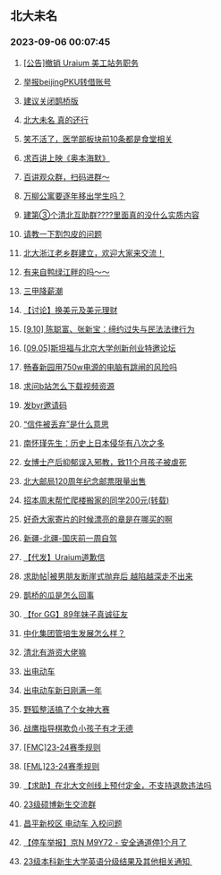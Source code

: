 ## 北大未名 
### 2023-09-06 00:07:45

1. [[公告]撤销 Uraium 美工站务职务](https://bbs.pku.edu.cn/v2/post-read.php?bid=368&threadid=18634580)

2. [举报beijingPKU转借账号](https://bbs.pku.edu.cn/v2/post-read.php?bid=1&threadid=18540576)

3. [建议关闭鹊桥版](https://bbs.pku.edu.cn/v2/post-read.php?bid=1&threadid=18635952)

4. [北大未名 真的还行](https://bbs.pku.edu.cn/v2/post-read.php?bid=162&threadid=18623534)

5. [笑不活了，医学部板块前10条都是食堂相关](https://bbs.pku.edu.cn/v2/post-read.php?bid=138&threadid=18631970)

6. [求百讲上映《奥本海默》](https://bbs.pku.edu.cn/v2/post-read.php?bid=222&threadid=18631202)

7. [百讲观众群，扫码进群～](https://bbs.pku.edu.cn/v2/post-read.php?bid=222&threadid=18537248)

8. [万柳公寓要逐年移出学生吗？](https://bbs.pku.edu.cn/v2/post-read.php?bid=315&threadid=18630653)

9. [建第③个清北互助群????里面真的没什么实质内容](https://bbs.pku.edu.cn/v2/post-read.php?bid=104&threadid=18573712)

10. [请教一下割包皮的问题](https://bbs.pku.edu.cn/v2/post-read.php?bid=104&threadid=18630547)

11. [北大浙江老乡群建立，欢迎大家来交流！](https://bbs.pku.edu.cn/v2/post-read.php?bid=457&threadid=18623949)

12. [有来自鸭绿江畔的吗～～](https://bbs.pku.edu.cn/v2/post-read.php?bid=461&threadid=16367924)

13. [三甲降薪潮](https://bbs.pku.edu.cn/v2/post-read.php?bid=244&threadid=18634601)

14. [【讨论】换美元及美元理财](https://bbs.pku.edu.cn/v2/post-read.php?bid=249&threadid=18630436)

15. [[9.10] 陈聪富、张新宝：缔约过失与民法法律行为](https://bbs.pku.edu.cn/v2/post-read.php?bid=342&threadid=18634335)

16. [[09.05]斯坦福与北京大学创新创业特邀论坛](https://bbs.pku.edu.cn/v2/post-read.php?bid=342&threadid=18629454)

17. [畅春新园用750w电源的电脑有跳闸的风险吗](https://bbs.pku.edu.cn/v2/post-read.php?bid=1361&threadid=18634292)

18. [求问b站怎么下载视频资源](https://bbs.pku.edu.cn/v2/post-read.php?bid=35&threadid=18631106)

19. [发byr邀请码](https://bbs.pku.edu.cn/v2/post-read.php?bid=209&threadid=18564659)

20. [“信件被丢弃”是什么意思](https://bbs.pku.edu.cn/v2/post-read.php?bid=35&threadid=18635977)

21. [南怀瑾先生：历史上日本侵华有八次之多](https://bbs.pku.edu.cn/v2/post-read.php?bid=10&threadid=18631204)

22. [女博士产后抑郁误入邪教，致11个月孩子被虐死](https://bbs.pku.edu.cn/v2/post-read.php?bid=10&threadid=18630800)

23. [北大邮局120周年纪念邮票限量出售](https://bbs.pku.edu.cn/v2/post-read.php?bid=1367&threadid=18631544)

24. [招本周末帮忙爬楼搬家的同学200元(转载)](https://bbs.pku.edu.cn/v2/post-read.php?bid=72&threadid=18631999)

25. [好奇大家寄片的时候漂亮的章是在哪买的啊](https://bbs.pku.edu.cn/v2/post-read.php?bid=1367&threadid=18634287)

26. [新疆-北疆-国庆前一周自驾](https://bbs.pku.edu.cn/v2/post-read.php?bid=94&threadid=18631731)

27. [【代发】Uraium道歉信](https://bbs.pku.edu.cn/v2/post-read.php?bid=167&threadid=18634678)

28. [求助帖|被男朋友断崖式抛弃后 越陷越深走不出来](https://bbs.pku.edu.cn/v2/post-read.php?bid=414&threadid=18632415)

29. [鹊桥的瓜是怎么回事](https://bbs.pku.edu.cn/v2/post-read.php?bid=414&threadid=18634578)

30. [【for GG】89年妹子真诚征友](https://bbs.pku.edu.cn/v2/post-read.php?bid=167&threadid=18632001)

31. [中化集团管培生发展怎么样？](https://bbs.pku.edu.cn/v2/post-read.php?bid=99&threadid=18633464)

32. [清北有游资大佬嘛](https://bbs.pku.edu.cn/v2/post-read.php?bid=99&threadid=18630847)

33. [出电动车](https://bbs.pku.edu.cn/v2/post-read.php?bid=71&threadid=18633021)

34. [出电动车新日刚满一年](https://bbs.pku.edu.cn/v2/post-read.php?bid=71&threadid=18632156)

35. [野狐整活搞了个女神大赛](https://bbs.pku.edu.cn/v2/post-read.php?bid=643&threadid=18634437)

36. [战鹰指导棋欺负小孩子有才无德](https://bbs.pku.edu.cn/v2/post-read.php?bid=643&threadid=18631942)

37. [[FMC]23-24赛季规则](https://bbs.pku.edu.cn/v2/post-read.php?bid=519&threadid=18635951)

38. [[FML]23-24赛季规则](https://bbs.pku.edu.cn/v2/post-read.php?bid=519&threadid=18635947)

39. [【求助】在北大文创线上预付定金，不支持退款违法吗](https://bbs.pku.edu.cn/v2/post-read.php?bid=301&threadid=18628768)

40. [23级硕博新生交流群](https://bbs.pku.edu.cn/v2/post-read.php?bid=933&threadid=18597109)

41. [昌平新校区 电动车 入校问题](https://bbs.pku.edu.cn/v2/post-read.php?bid=438&threadid=18632100)

42. [【停车举报】京N M9Y72 - 安全通道停1个月了](https://bbs.pku.edu.cn/v2/post-read.php?bid=438&threadid=18632677)

43. [23级本科新生大学英语分级结果及其他相关通知 ](https://bbs.pku.edu.cn/v2/post-read.php?bid=627&threadid=18634069)

